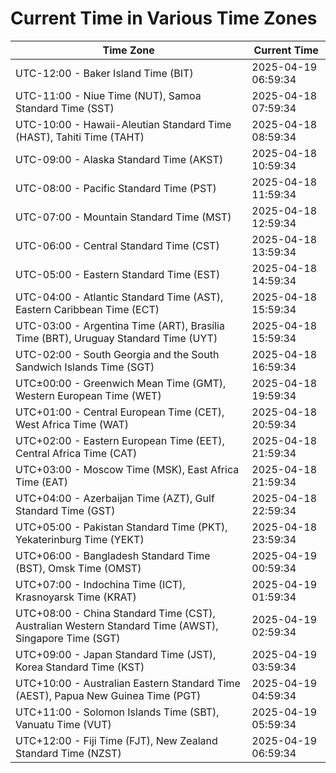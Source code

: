# Current Time in Various Time Zones

| Time Zone | Current Time |
|-----------|--------------|
| UTC-12:00 - Baker Island Time (BIT) | 2025-04-19 06:59:34 |
| UTC-11:00 - Niue Time (NUT), Samoa Standard Time (SST) | 2025-04-18 07:59:34 |
| UTC-10:00 - Hawaii-Aleutian Standard Time (HAST), Tahiti Time (TAHT) | 2025-04-18 08:59:34 |
| UTC-09:00 - Alaska Standard Time (AKST) | 2025-04-18 10:59:34 |
| UTC-08:00 - Pacific Standard Time (PST) | 2025-04-18 11:59:34 |
| UTC-07:00 - Mountain Standard Time (MST) | 2025-04-18 12:59:34 |
| UTC-06:00 - Central Standard Time (CST) | 2025-04-18 13:59:34 |
| UTC-05:00 - Eastern Standard Time (EST) | 2025-04-18 14:59:34 |
| UTC-04:00 - Atlantic Standard Time (AST), Eastern Caribbean Time (ECT) | 2025-04-18 15:59:34 |
| UTC-03:00 - Argentina Time (ART), Brasília Time (BRT), Uruguay Standard Time (UYT) | 2025-04-18 15:59:34 |
| UTC-02:00 - South Georgia and the South Sandwich Islands Time (SGT) | 2025-04-18 16:59:34 |
| UTC±00:00 - Greenwich Mean Time (GMT), Western European Time (WET) | 2025-04-18 19:59:34 |
| UTC+01:00 - Central European Time (CET), West Africa Time (WAT) | 2025-04-18 20:59:34 |
| UTC+02:00 - Eastern European Time (EET), Central Africa Time (CAT) | 2025-04-18 21:59:34 |
| UTC+03:00 - Moscow Time (MSK), East Africa Time (EAT) | 2025-04-18 21:59:34 |
| UTC+04:00 - Azerbaijan Time (AZT), Gulf Standard Time (GST) | 2025-04-18 22:59:34 |
| UTC+05:00 - Pakistan Standard Time (PKT), Yekaterinburg Time (YEKT) | 2025-04-18 23:59:34 |
| UTC+06:00 - Bangladesh Standard Time (BST), Omsk Time (OMST) | 2025-04-19 00:59:34 |
| UTC+07:00 - Indochina Time (ICT), Krasnoyarsk Time (KRAT) | 2025-04-19 01:59:34 |
| UTC+08:00 - China Standard Time (CST), Australian Western Standard Time (AWST), Singapore Time (SGT) | 2025-04-19 02:59:34 |
| UTC+09:00 - Japan Standard Time (JST), Korea Standard Time (KST) | 2025-04-19 03:59:34 |
| UTC+10:00 - Australian Eastern Standard Time (AEST), Papua New Guinea Time (PGT) | 2025-04-19 04:59:34 |
| UTC+11:00 - Solomon Islands Time (SBT), Vanuatu Time (VUT) | 2025-04-19 05:59:34 |
| UTC+12:00 - Fiji Time (FJT), New Zealand Standard Time (NZST) | 2025-04-19 06:59:34 |
